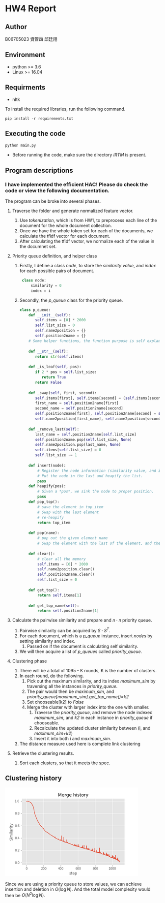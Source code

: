 # HW4 Report

## Author 
B06705023 資管四 邱廷翔
## Environment
* python >= 3.6
* Linux >= 16.04

## Requirments
* nltk

To install the required libraries, run the following command.
```shell
pip install -r requirements.txt
```

## Executing the code
```bash
python main.py
```

* Before running the code, make sure the directory *IRTM* is present.

## Program descriptions

### I have implemented the efficient HAC! Please do check the code or view the following documentation.
The program can be broke into several phases.

1. Traverse the folder and generate normalized feature vector.
     1. Use *tokenization*, which is from HW1, to preprocess each line of the document for the whole document collection.
     2. Once we have the whole token set for each of the documents, we calculate the tfidf vector for each document.
     3. After calculating the tfidf vector, we normalize each of the value in the documnet set.

2. Priority queue definition, and helper class
   1. Firstly, I define a class *node*, to store the *similarity value*, and *index* for each possible pairs of document.
      ```python
       class node:
           similarity = 0
           index = i
       ```
    2. Secondly, the *p_queue* class for the priority queue.
        ```python
        class p_queue:
            def __init__(self):
               self.items = [0] * 2000
               self.list_size = 0
               self.name2position = {}
               self.position2name = {}
            # Some helper functions, the function purpose is self explanatory
            
            def __str__(self):
               return str(self.items)
            
            def _is_leaf(self, pos):
               if 2 * pos > self.list_size:
                  return True
               return False

            def _swap(self, first, second):
               self.items[first], self.items[second] = (self.items[second], self.items[first])
               first_name = self.position2name[first]
               second_name = self.position2name[second]
               self.position2name[first], self.position2name[second] = self.position2name[second], self.position2name[first]
               self.name2position[first_name], self.name2position[second_name] = self.name2position[second_name], self.name2position[first_name]
            
            def _remove_last(self):
               last_name = self.position2name[self.list_size]
               self.position2name.pop(self.list_size, None)
               self.name2position.pop(last_name, None)
               self.items[self.list_size] = 0
               self.list_size -= 1
            
            def insert(node):
                # Register the node information (similarity value, and index) into self.
                # Put the node in the last and heapify the list.
                pass
            def heapify(pos):
                # Given a *pos*, we sink the node to proper position.
                pass
            def pop_top():
                # save the element in top_item
                # Swap with the last element
                # re-heapify
                return top_item
            
            def pop(name):
                # pop out the given element name
                # Swap the element with the last of the element, and then re-heapify.
                
            def clear():
                # clear all the memory
                self.items = [0] * 2000
                self.name2position.clear()
                self.position2name.clear()
                self.list_size = 0

            def get_top():
                return self.items[1]

            def get_top_name(self):
                return self.position2name[1]
        ```
 1. Calculate the pairwise similarity and prepare and $n\cdot n$ priority queue.
    1. Pairwise similarity can be acquired by $S\cdot S^T$.
    2. For each document, which is a *p_queue* instance, insert *node*s by setting similarity and index.
       1. Passed on if the document is calculating self similarity.
    3. We will then acquire a list of *p_queue*s called *priority_queue*.
 2. Clustering phase
    1. There will be a total of 1095 - K rounds, K is the number of clusters.
    2. In each round, do the following.
       1. Pick out the maximum similarity, and its index *maximum_sim* by traversing all the instances in *priority_queue*.
       2. The pair would then be *maximum_sim*, and *priority_queue[maximum_sim].get_top_name()=k2*
       3. Set chooseable[k2] to *False*
       4. Merge the cluster with larger index into the one with smaller.
          1. Traverse the *priority_queue*, and remove the node indexed *maximum_sim*, and *k2* in each instance in *priority_queue* if chooseable.
          2. Recalculate the updated cluster similarity between (i, and *maximum_sim+k2*)
          3. Insert it into both i and *maximum_sim*.
    3. The distance measure used here is complete link clustering
 3. Retrieve the clustering results.
    1. Sort each clusters, so that it meets the spec.

## Clustering history

![history](cluster_result.png)
    
Since we are using a priority queue to store values, we can achieve insertion and deletion in $O(\log N)$. And the total model complexity would then be $O(N^2\log N)$.